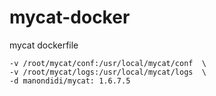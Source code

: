 # mycat-docker
mycat dockerfile

``` docker run --name mycat -p 8066:8066 -p 9066:9066  \
-v /root/mycat/conf:/usr/local/mycat/conf  \
-v /root/mycat/logs:/usr/local/mycat/logs  \
-d manondidi/mycat: 1.6.7.5
```
